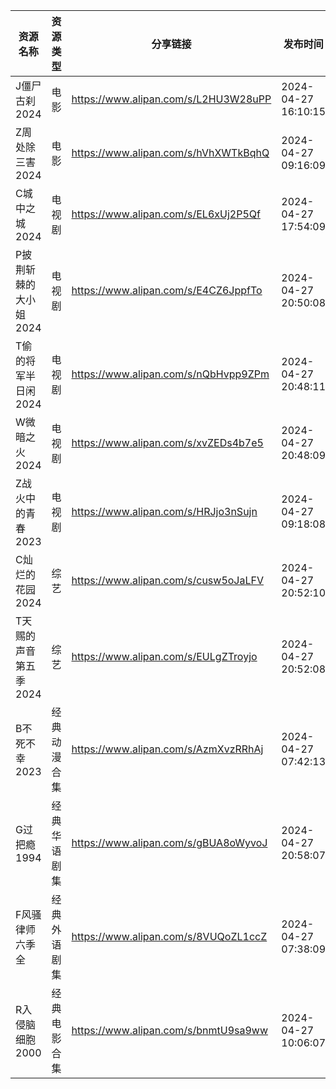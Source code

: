 | 资源名称          | 资源类型   | 分享链接                                 | 发布时间                |
| ------------- | ------ | ------------------------------------ | ------------------- |
| J僵尸古刹2024     | 电影     | https://www.alipan.com/s/L2HU3W28uPP | 2024-04-27 16:10:15 |
| Z周处除三害2024    | 电影     | https://www.alipan.com/s/hVhXWTkBqhQ | 2024-04-27 09:16:09 |
| C城中之城2024     | 电视剧    | https://www.alipan.com/s/EL6xUj2P5Qf | 2024-04-27 17:54:09 |
| P披荆斩棘的大小姐2024 | 电视剧    | https://www.alipan.com/s/E4CZ6JppfTo | 2024-04-27 20:50:08 |
| T偷的将军半日闲2024  | 电视剧    | https://www.alipan.com/s/nQbHvpp9ZPm | 2024-04-27 20:48:11 |
| W微暗之火2024     | 电视剧    | https://www.alipan.com/s/xvZEDs4b7e5 | 2024-04-27 20:48:09 |
| Z战火中的青春2023   | 电视剧    | https://www.alipan.com/s/HRJjo3nSujn | 2024-04-27 09:18:08 |
| C灿烂的花园2024    | 综艺     | https://www.alipan.com/s/cusw5oJaLFV | 2024-04-27 20:52:10 |
| T天赐的声音第五季2024 | 综艺     | https://www.alipan.com/s/EULgZTroyjo | 2024-04-27 20:52:08 |
| B不死不幸2023     | 经典动漫合集 | https://www.alipan.com/s/AzmXvzRRhAj | 2024-04-27 07:42:13 |
| G过把瘾1994      | 经典华语剧集 | https://www.alipan.com/s/gBUA8oWyvoJ | 2024-04-27 20:58:07 |
| F风骚律师六季全      | 经典外语剧集 | https://www.alipan.com/s/8VUQoZL1ccZ | 2024-04-27 07:38:09 |
| R入侵脑细胞2000    | 经典电影合集 | https://www.alipan.com/s/bnmtU9sa9ww | 2024-04-27 10:06:07 |
